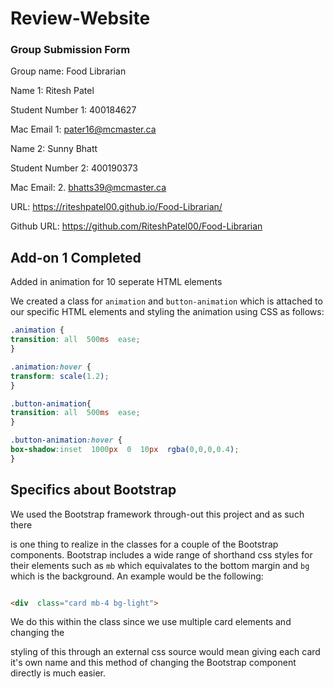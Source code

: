
# Review-Website

  

### Group Submission Form

  

Group name: Food Librarian

  

Name 1: Ritesh Patel

Student Number 1: 400184627

Mac Email 1: pater16@mcmaster.ca

  

Name 2: Sunny Bhatt

Student Number 2: 400190373

Mac Email: 2. bhatts39@mcmaster.ca

  

URL: https://riteshpatel00.github.io/Food-Librarian/

  

Github URL: https://github.com/RiteshPatel00/Food-Librarian

  

## Add-on 1 Completed

Added in animation for 10 seperate HTML elements

We created a class for `animation` and `button-animation` which is attached to our specific HTML elements and 
styling the animation using CSS as follows:

```css
.animation {
transition: all  500ms  ease;
}

.animation:hover {
transform: scale(1.2);
}

.button-animation{
transition: all  500ms  ease;
}

.button-animation:hover {
box-shadow:inset  1000px  0  10px  rgba(0,0,0,0.4);
}
```
  

## Specifics about Bootstrap

We used the Bootstrap framework through-out this project and as such there

is one thing to realize in the classes for a couple of the Bootstrap components. Bootstrap includes a wide range of shorthand css styles for their elements such as `mb` which equivalates to the bottom margin and `bg` which is the background. An example would be the following:

```html

<div  class="card mb-4 bg-light">

```

We do this within the class since we use multiple card elements and changing the

styling of this through an external css source would mean giving each card it's own name and this method of changing the Bootstrap component directly is much easier.